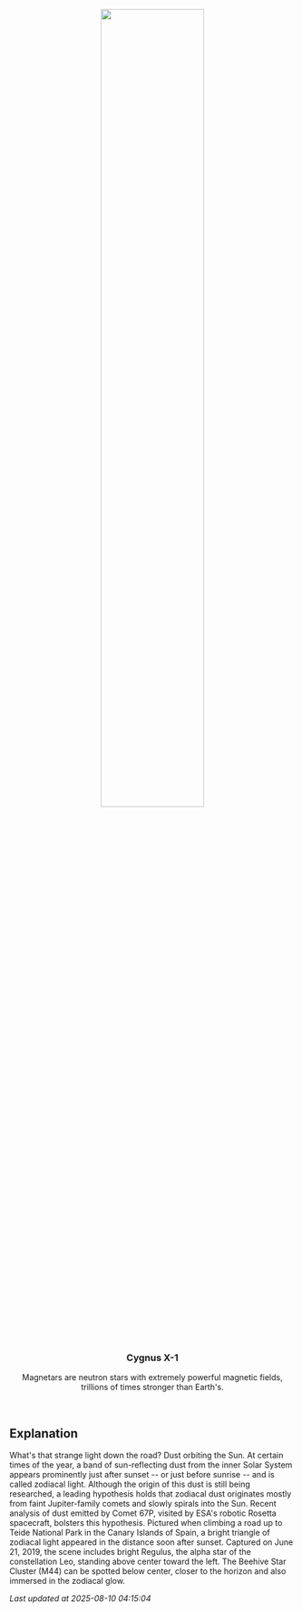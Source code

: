 <p align='center'>
    <img src='https://apod.nasa.gov/apod/image/2508/ZodiacalRoad_Merzlyakov_960.jpg' width='60%' />
    <h3 align="center">Cygnus X-1</h3>
    <p align="center">Magnetars are neutron stars with extremely powerful magnetic fields, trillions of times stronger than Earth's.</p>
</p>
<br/>

Explanation
--
What's that strange light down the road? Dust orbiting the Sun. At certain times of the year, a band of sun-reflecting dust from the inner Solar System appears prominently just after sunset -- or just before sunrise -- and is called zodiacal light.  Although the origin of this dust is still being researched, a leading hypothesis holds that zodiacal dust originates mostly from faint Jupiter-family comets and slowly spirals into the Sun. Recent analysis of dust emitted by Comet 67P, visited by ESA's robotic Rosetta spacecraft, bolsters this hypothesis.  Pictured when climbing a road up to Teide National Park in the Canary Islands of Spain, a bright triangle of zodiacal light appeared in the distance soon after sunset. Captured on June 21, 2019, the scene includes bright Regulus, the alpha star of the constellation Leo, standing above center toward the left. The Beehive Star Cluster (M44) can be spotted below center, closer to the horizon and also immersed in the zodiacal glow.


*Last updated at 2025-08-10 04:15:04*
